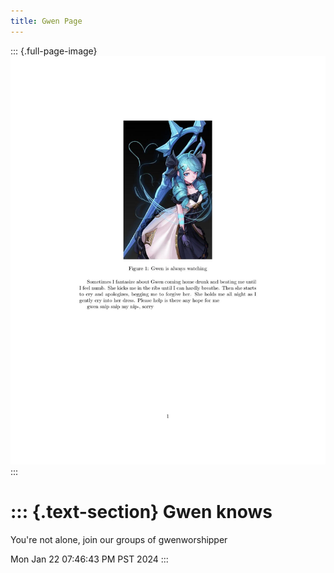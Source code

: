 ```yaml
---
title: Gwen Page
---
```


::: {.full-page-image}
![gwen watches you](gwenpdf.jpg)
:::

::: {.text-section}
Gwen knows
==========

You\'re not alone, join our groups of gwenworshipper

Mon Jan 22 07:46:43 PM PST 2024
:::
